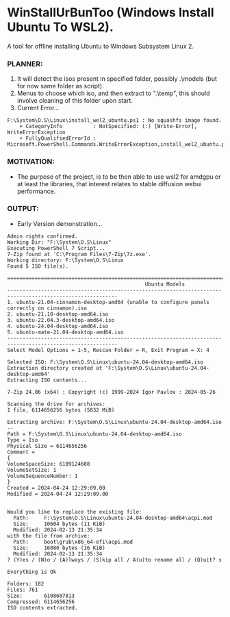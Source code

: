 # WinStallUrBunToo (Windows Install Ubuntu To WSL2).
A tool for offline installing Ubuntu to Windows Subsystem Linux 2.

### PLANNER:
1. It will detect the isos present in specified folder, possibly .\models (but for now same folder as script). 
2. Menus to choose which iso, and then extract to ".\temp", this should involve cleaning of this folder upon start. 
3. Current Error...
```
F:\System\O.S\Linux\install_wel2_ubuntu.ps1 : No squashfs image found.
    + CategoryInfo          : NotSpecified: (:) [Write-Error], WriteErrorException
    + FullyQualifiedErrorId : Microsoft.PowerShell.Commands.WriteErrorException,install_wel2_ubuntu.ps1

```

### MOTIVATION:
- The purpose of the project, is to be then able to use wsl2 for amdgpu or at least the libraries, that interest relates to stable diffusion webui performance.

### OUTPUT:
- Early Version demonstration...
```
Admin rights confirmed.
Working Dir: "F:\System\O.S\Linux"
Executing PowerShell 7 Script...
7-Zip found at 'C:\Program Files\7-Zip\7z.exe'.
Working directory: F:\System\O.S\Linux
Found 5 ISO file(s).

==========================================================================================================
                                             Ubuntu Models
----------------------------------------------------------------------------------------------------------
1. ubuntu-21.04-cinnamon-desktop-amd64 (unable to configure panels correctly on cinnamon).iso
2. ubuntu-21.10-desktop-amd64.iso
3. ubuntu-22.04.3-desktop-amd64.iso
4. ubuntu-24.04-desktop-amd64.iso
5. ubuntu-mate-21.04-desktop-amd64.iso
----------------------------------------------------------------------------------------------------------
Select Model Options = 1-5, Rescan Folder = R, Exit Program = X: 4

Selected ISO: F:\System\O.S\Linux\ubuntu-24.04-desktop-amd64.iso
Extraction directory created at 'F:\System\O.S\Linux\ubuntu-24.04-desktop-amd64'
Extracting ISO contents...

7-Zip 24.06 (x64) : Copyright (c) 1999-2024 Igor Pavlov : 2024-05-26

Scanning the drive for archives:
1 file, 6114656256 bytes (5832 MiB)

Extracting archive: F:\System\O.S\Linux\ubuntu-24.04-desktop-amd64.iso
--
Path = F:\System\O.S\Linux\ubuntu-24.04-desktop-amd64.iso
Type = Iso
Physical Size = 6114656256
Comment =
{
VolumeSpaceSize: 6109124608
VolumeSetSize: 1
VolumeSequenceNumber: 1
}
Created = 2024-04-24 12:29:09.00
Modified = 2024-04-24 12:29:09.00


Would you like to replace the existing file:
  Path:     F:\System\O.S\Linux\ubuntu-24.04-desktop-amd64\acpi.mod
  Size:     10604 bytes (11 KiB)
  Modified: 2024-02-13 21:35:34
with the file from archive:
  Path:     boot\grub\x86_64-efi\acpi.mod
  Size:     16080 bytes (16 KiB)
  Modified: 2024-02-13 21:35:34
? (Y)es / (N)o / (A)lways / (S)kip all / A(u)to rename all / (Q)uit? s

Everything is Ok

Folders: 182
Files: 761
Size:       6108607813
Compressed: 6114656256
ISO contents extracted.
```
